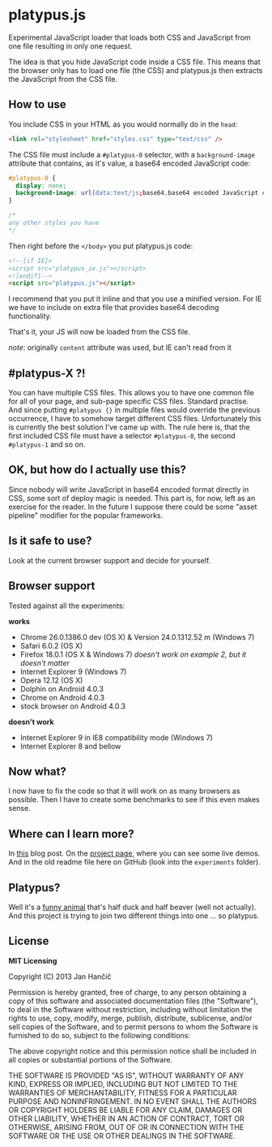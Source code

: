 # platypus.js

Experimental JavaScript loader that loads both CSS and JavaScript from one file resulting in only one request.

The idea is that you hide JavaScript code inside a CSS file. This means that the browser only has to load one file (the CSS) and platypus.js then extracts the JavaScript from the CSS file.

## How to use

You include CSS in your HTML as you would normally do in the `head`:

```html
<link rel="stylesheet" href="styles.css" type="text/css" />
```
The CSS file must include a `#platypus-0` selector, with a `background-image` attribute that contains, as it's value, a base64 encoded JavaScript code:

```css
#platypus-0 {
  display: none;
  background-image: url(data:text/js;base64,base64 encoded JavaScript code);
}

/*
any other styles you have
*/
```

Then right before the `</body>` you put platypus.js code:

```html
<!--[if IE]>
<script src="platypus_ie.js"></script>
<![endif]-->
<script src="platypus.js"></script>
```

I recommend that you put it inline and that you use a minified version. For IE we have to include on extra file that provides base64 decoding functionality.

That's it, your JS will now be loaded from the CSS file.

*note*: originally `content` attribute was used, but IE can't read from it

## #platypus-X ?!
You can have multiple CSS files. This allows you to have one common file for all of your page, and sub-page specific CSS files. Standard practise.
And since putting `#platypus {}` in multiple files would override the previous occurrence, I have to somehow target different CSS files. Unfortunately this is currently the best solution I've came up with.
The rule here is, that the first included CSS file must have a selector `#platypus-0`, the second `#platypus-1` and so on.

## OK, but how do I actually use this?
Since nobody will write JavaScript in base64 encoded format directly in CSS, some sort of deploy magic is needed. This part is, for now, left as an exercise for the reader. In the future I suppose there could be some "asset pipeline" modifier for the popular frameworks.

## Is it safe to use?
Look at the current browser support and decide for yourself.

## Browser support
Tested against all the experiments:

**works**
- Chrome 26.0.1386.0 dev (OS X) & Version 24.0.1312.52 m (Windows 7)
- Safari 6.0.2 (OS X)
- Firefox 18.0.1 (OS X & Windows 7) *doesn't work on example 2, but it doesn't matter*
- Internet Explorer 9 (Windows 7)
- Opera 12.12 (OS X)
- Dolphin on Android 4.0.3
- Chrome on Android 4.0.3
- stock browser on Android 4.0.3

**doesn't work**
- Internet Explorer 9 in IE8 compatibility mode (Windows 7)
- Internet Explorer 8 and bellow

## Now what?
I now have to fix the code so that it will work on as many browsers as possible. Then I have to create some benchmarks to see if this even makes sense.

## Where can I learn more?
In [this](http://hancic.info/load-javascript-and-css-with-one-request) blog post. On the [project page](http://janhancic.github.com/platypus.js/), where you can see some live demos. And in the old readme file here on GitHub (look into the `experiments` folder).

## Platypus?
Well it's a [funny animal](http://en.wikipedia.org/wiki/Platypus) that's half duck and half beaver (well not actually). And this project is trying to join two different things into one … so platypus.

## License
**MIT Licensing**

Copyright (C) 2013 Jan Hančič

Permission is hereby granted, free of charge, to any person obtaining a copy of this software and associated documentation files (the "Software"), to deal in the Software without restriction, including without limitation the rights to use, copy, modify, merge, publish, distribute, sublicense, and/or sell copies of the Software, and to permit persons to whom the Software is furnished to do so, subject to the following conditions:

The above copyright notice and this permission notice shall be included in all copies or substantial portions of the Software.

THE SOFTWARE IS PROVIDED "AS IS", WITHOUT WARRANTY OF ANY KIND, EXPRESS OR IMPLIED, INCLUDING BUT NOT LIMITED TO THE WARRANTIES OF MERCHANTABILITY, FITNESS FOR A PARTICULAR PURPOSE AND NONINFRINGEMENT. IN NO EVENT SHALL THE AUTHORS OR COPYRIGHT HOLDERS BE LIABLE FOR ANY CLAIM, DAMAGES OR OTHER LIABILITY, WHETHER IN AN ACTION OF CONTRACT, TORT OR OTHERWISE, ARISING FROM, OUT OF OR IN CONNECTION WITH THE SOFTWARE OR THE USE OR OTHER DEALINGS IN THE SOFTWARE.